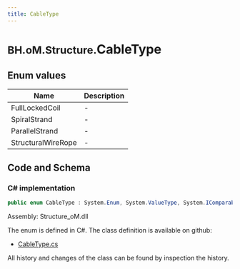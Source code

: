 ```yaml
---
title: CableType
---
```


# <small>BH.oM.Structure.</small>**CableType**



## Enum values

| Name            | Description                                                    |
|-----------------|----------------------------------------------------------------|
| FullLockedCoil |  -  |
| SpiralStrand |  -  |
| ParallelStrand |  -  |
| StructuralWireRope |  -  |


## Code and Schema

### C# implementation

``` C# title="C#"
public enum CableType : System.Enum, System.ValueType, System.IComparable, System.ISpanFormattable, System.IFormattable, System.IConvertible
```

Assembly: Structure_oM.dll

The enum is defined in C#. The class definition is available on github:

- [CableType.cs](https://github.com/BHoM/BHoM/blob/develop/Structure_oM/SectionProperties\Enums\CableType.cs)

All history and changes of the class can be found by inspection the history.
